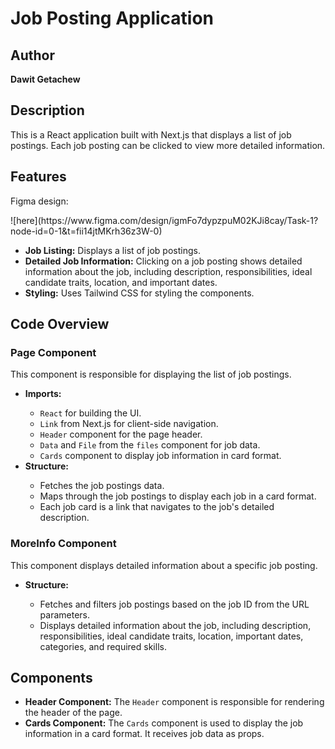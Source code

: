 <h1>Job Posting Application</h1>
  <h2>Author</h2>
  <p><strong>Dawit Getachew</strong></p>

  <h2>Description</h2>
  <p>This is a React application built with Next.js that displays a list of job postings. Each job posting can be clicked to view more detailed information.</p>

  <h2>Features</h2>
  <p>Figma design: </p>![here](https://www.figma.com/design/igmFo7dypzpuM02KJi8cay/Task-1?node-id=0-1&t=fii14jtMKrh36z3W-0)
  <ul>
    <li><strong>Job Listing:</strong> Displays a list of job postings.</li>
    <li><strong>Detailed Job Information:</strong> Clicking on a job posting shows detailed information about the job, including description, responsibilities, ideal candidate traits, location, and important dates.</li>
    <li><strong>Styling:</strong> Uses Tailwind CSS for styling the components.</li>
  </ul>

  <h2>Code Overview</h2>
  <h3>Page Component</h3>
  <p>This component is responsible for displaying the list of job postings.</p>
  <ul>
    <li><strong>Imports:</strong></li>
    <ul>
      <li><code>React</code> for building the UI.</li>
      <li><code>Link</code> from Next.js for client-side navigation.</li>
      <li><code>Header</code> component for the page header.</li>
      <li><code>Data</code> and <code>File</code> from the <code>files</code> component for job data.</li>
      <li><code>Cards</code> component to display job information in card format.</li>
    </ul>
    <li><strong>Structure:</strong></li>
    <ul>
      <li>Fetches the job postings data.</li>
      <li>Maps through the job postings to display each job in a card format.</li>
      <li>Each job card is a link that navigates to the job's detailed description.</li>
    </ul>
  </ul>

  <h3>MoreInfo Component</h3>
  <p>This component displays detailed information about a specific job posting.</p>
  <ul>
    <li><strong>Structure:</strong></li>
    <ul>
      <li>Fetches and filters job postings based on the job ID from the URL parameters.</li>
      <li>Displays detailed information about the job, including description, responsibilities, ideal candidate traits, location, important dates, categories, and required skills.</li>
    </ul>
  </ul>

  <h2>Components</h2>
  <ul>
    <li><strong>Header Component:</strong> The <code>Header</code> component is responsible for rendering the header of the page.</li>
    <li><strong>Cards Component:</strong> The <code>Cards</code> component is used to display the job information in a card format. It receives job data as props.</li>
  </ul>
